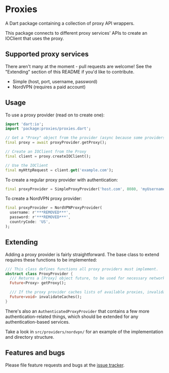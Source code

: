 # Proxies
A Dart package containing a collection of proxy API wrappers.

This package connects to different proxy services' APIs to create an IOClient
that uses the proxy.

## Supported proxy services
There aren't many at the moment - pull requests are welcome!
See the "Extending" section of this README if you'd like to contribute.
- Simple (host, port, username, password)
- NordVPN (requires a paid account)

## Usage

To use a proxy provider (read on to create one):
```dart
import 'dart:io';
import 'package:proxies/proxies.dart';

// Get a "Proxy" object from the provider (async because some providers fetch data from a server).
final proxy = await proxyProvider.getProxy();

// Create an IOClient from the Proxy
final client = proxy.createIOClient();

// Use the IOClient
final myHttpRequest = client.get('example.com');
```

To create a regular proxy provider with authentication:

```dart
final proxyProvider = SimpleProxyProvider('host.com', 8080, 'myUsername', 'myPassword');
```

To create a NordVPN proxy provider:
```dart
final proxyProvider = NordVPNProxyProvider(
  username: r'***REMOVED***',
  password: r'***REMOVED***',
  countryCode: 'US',
);
```

## Extending
Adding a proxy provider is fairly straightforward. The base class to extend
requires these functions to be implemented:

```dart
/// This class defines functions all proxy providers must implement.
abstract class ProxyProvider {
  /// Returns a [Proxy] object future, to be used for necessary network operations.
  Future<Proxy> getProxy();

  /// If the proxy provider caches lists of available proxies, invalidate those caches.
  Future<void> invalidateCaches();
}
```

There's also an `AuthenticatedProxyProvider` that contains a few more
authentication-related things, which should be extended for any authentication-based services.

Take a look in `src/providers/nordvpn/` for an example of the implementation and
directory structure.

## Features and bugs

Please file feature requests and bugs at the [issue tracker][tracker].

[tracker]: https://github.com/hacker1024/proxies/issues
